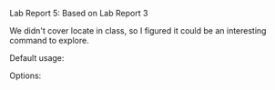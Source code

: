 Lab Report 5:
Based on Lab Report 3

We didn't cover locate in class, so I figured it could be an interesting command to explore. 

Default usage:

Options:



